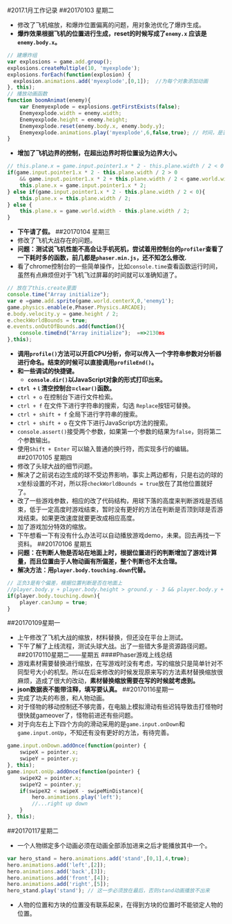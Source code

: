 #2017.1月工作记录
##20170103 星期二
- 修改了飞机缩放，和爆炸位置偏离的问题，用对象池优化了爆炸生成。
- **爆炸效果根据飞机的位置进行生成，reset的时候写成了`enemy.x` 应该是`enemy.body.x`。**
```javascript
// 建爆炸组
var explosions = game.add.group();
explosions.createMultiple(10, 'myexplode');
explosions.forEach(function(explosion) {
  explosion.animations.add('myexplode',[0,1]);  //为每个对象添加动画
}, this);
// 播放动画函数
function boomAnimat(enemy){
    var Enemyexplode = explosions.getFirstExists(false);
    Enemyexplode.width = enemy.width;
    Enemyexplode.height = enemy.height;
    Enemyexplode.reset(enemy.body.x, enemy.body.y);                    
    Enemyexplode.animations.play('myexplode',6,false,true); // 时间，是否循环，完成是否自动kill
}
```
- **增加了飞机边界的控制，在超出边界时将位置设为边界大小。**
```javascript
// this.plane.x = game.input.pointer1.x * 2 - this.plane.width / 2 < 0 ? 70 : game.input.pointer1.x * 2;
if(game.input.pointer1.x * 2 - this.plane.width / 2 > 0 
    && game.input.pointer1.x * 2 + this.plane.width / 2 < game.world.width){  // 改改改
    this.plane.x = game.input.pointer1.x * 2;
} else if(game.input.pointer1.x * 2 - this.plane.width / 2 < 0){
    this.plane.x = this.plane.width / 2;
} else {
    this.plane.x = game.world.width - this.plane.width / 2;
}
```
- **下午请了假。**
##20170104 星期三
- 修改了飞机大战存在的问题。
- **问题：测试说飞机性能不高会让手机死机，尝试着用控制台的`profiler`查看了一下耗时多的函数，前几都是`phaser.min.js`，还不知怎么修改.**
- 看了chrome控制台的一些简单操作，比如`console.time`查看函数运行时间，虽然有点麻烦但对于飞机飞过屏幕的时间就可以准确知道了。
```javascript
// 放在了this.create里面
console.time("Array initialize");
var e =game.add.sprite(game.world.centerX,0,'enemy1');                      
game.physics.enable(e,Phaser.Physics.ARCADE);
e.body.velocity.y = game.height / 2;
e.checkWorldBounds = true;
e.events.onOutOfBounds.add(function(){
    console.timeEnd("Array initialize");  ==>2130ms
},this);
```
- **调用`profile()`方法可以开启CPU分析，你可以传入一个字符串参数对分析器进行命名。结束的时候可以直接调用`profileEnd()`。**
- **和一些调试的快捷键。**
  - **`console.dir()`以JavaScript对象的形式打印出来。** 
 - **`ctrl +ｌ`清空控制台=`clear()`函数。**
 - `ctrl + o` 在控制台下进行文件检索。
 - `ctrl + f` 在文件下进行字符串的搜索，勾选 `Replace`按钮可替换。
 - `ctrl + shift + f` 全局下进行字符串的搜索。
 - `ctrl + shift + o` 在文件下进行JavaScript方法的搜索。
 - `console.assert()`接受两个参数，如果第一个参数的结果为`false`，则将第二个参数输出。
 - 使用`Shift + Enter` 可以输入普通的换行符，而实现多行的编辑。
##20170105 星期四
- 修改了头球大战的细节问题。
- 解决了之前说右边生成的球不受边界影响，事实上两边都有，只是右边的球的x坐标设置的不对，所以将`checkWorldBounds = true`放在了其他位置就好了。
- 改了一些游戏参数，相应的改了代码结构，用球下落的高度来判断游戏是否结束，低于一定高度时游戏结束，暂时没有更好的方法在判断是否顶到球是否游戏结束。如果更改速度就要更改成相应高度。
- 加了游戏加分特效的缩放。
- 下午想看一下有没有什么办法可以自动播放游戏demo，未果。回去再找一下资料。
##20170106 星期五
- **问题：在判断人物是否站在地面上时，根据位置进行的判断增加了游戏计算量，而且位置由于人物动画有所偏差，整个判断也不太合理。**
- **解决方法：用`player.body.touching.down`代替。**
```javascript
// 正负3是有个偏差，根据位置判断是否在地面上
//player.body.y + player.body.height > ground.y - 3 && player.body.y + player.body.height < ground.y + 3
if(player.body.touching.down){
    player.canJump = true;
}
```
##20170109星期一
- 上午修改了飞机大战的缩放，材料替换，但还没在平台上测试。
- 下午了解了上线流程，测试头球大战。出了一些错大多是资源路径问题。
##20170110星期二——星期五
####Phaser游戏上线总结
- 游戏素材需要替换进行缩放，在写游戏时没有考虑，写的缩放只是简单针对不同型号大小的机型。所以在后来修改的时候发现原来写的方法素材替换缩放很麻烦，造成了很大的改动，**素材替换缩放需要在写的时候就考虑到。**
- **json数据表不能带注释，填写要认真。**
##20170116星期一
- 完成了功夫的布景，和人物动画。
- 对于怪物的移动控制还不够完善，在电脑上模拟滑动有些迟钝导致击打怪物时很快就gameover了，怪物前进还有些问题。
- 对于向左右上下四个方向的滑动采用的是`game.input.onDown`和`game.input.onUp`，不知还有没有更好的方法，有待完善。
```javascript
game.input.onDown.addOnce(function(pointer) {
    swipeX = pointer.x;
    swipeY = pointer.y;
}, this);
game.input.onUp.addOnce(function(pointer) {
    swipeX2 = pointer.x;
    swipeY2 = pointer.y;
    if(swipeX2 < swipeX - swipeMinDistance){
        hero.animations.play('left');
        //...right up down
    }
}, this);  
```
##20170117星期二
- 一个人物绑定多个动画必须在动画全部添加进来之后才能播放其中一个。
```javascript
var hero_stand = hero.animations.add('stand',[0,1],4,true);  
hero.animations.add('left',[2]);
hero.animations.add('back',[3]);
hero.animations.add('front',[4]);
hero.animations.add('right',[5]);
hero_stand.play('stand'); // 这一步必须放在最后，否则stand动画播放不出来
```
- 人物的位置和方块的位置没有联系起来，在得到方块的位置时不能锁定人物的位置。


